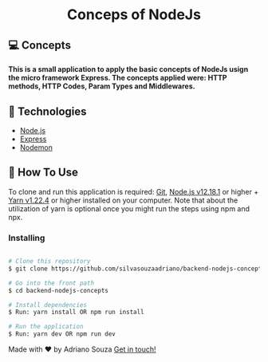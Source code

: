 <h1 align="center">
    Conceps of NodeJs
</h1>


## 💻 Concepts

<h4>
This is a small application to apply the basic concepts of NodeJs usign the micro framework Express. The concepts applied were: HTTP methods, HTTP Codes, Param Types and Middlewares.
</h4>


## 🚀 Technologies

-   [Node.js](https://nodejs.org/en/)
-   [Express](https://expressjs.com/)
-   [Nodemon](https://nodemon.io/)


## 🤔 How To Use

To clone and run this application is required: [Git](https://git-scm.com), [Node.js v12.18.1](https://nodejs.org/en/) or higher + [Yarn v1.22.4](https://yarnpkg.com/lang/en/) or higher installed on your computer. Note that about the utilization of yarn is optional once you might run the steps using npm and npx.

### Installing
```bash

# Clone this repository
$ git clone https://github.com/silvasouzaadriano/backend-nodejs-concepts.git

# Go into the front path
$ cd backend-nodejs-concepts

# Install dependencies
$ Run: yarn install OR npm run install

# Run the application
$ Run: yarn dev OR npm run dev
```

Made with ♥ by Adriano Souza [Get in touch!](https://www.linkedin.com/in/adriano-souza-9b1a1b11)


